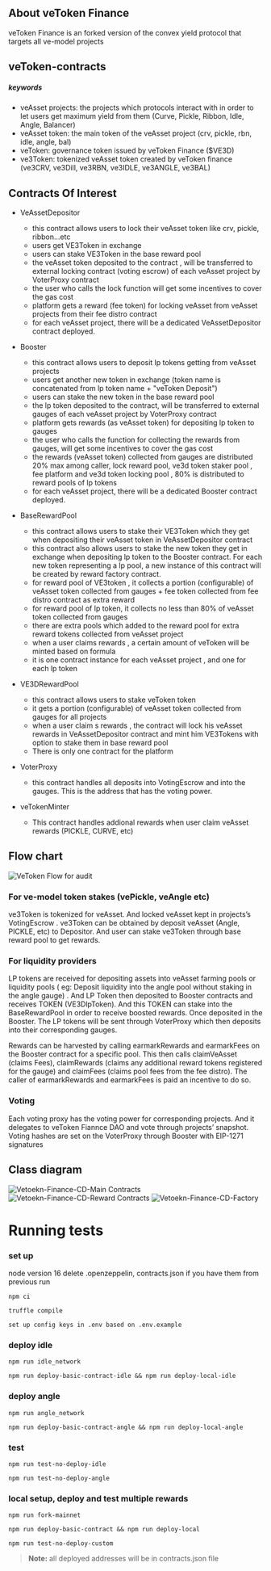 ## About veToken Finance

veToken Finance is an forked version of the convex yield protocol that targets all ve-model projects

## veToken-contracts

##### keywords

- veAsset projects: the projects which protocols interact with in order to let users get maximum yield from them (Curve, Pickle, Ribbon, Idle, Angle, Balancer)
- veAsset token: the main token of the veAsset project (crv, pickle, rbn, idle, angle, bal)
- veToken: governance token issued by veToken Finance ($VE3D)
- ve3Token: tokenized veAsset token created by veToken finance (ve3CRV, ve3Dill, ve3RBN, ve3IDLE, ve3ANGLE, ve3BAL)

## Contracts Of Interest

- VeAssetDepositor
  - this contract allows users to lock their veAsset token like crv, pickle, ribbon...etc
  - users get VE3Token in exchange
  - users can stake VE3Token in the base reward pool
  - the veAsset token deposited to the contract , will be transferred to external locking contract (voting escrow) of each veAsset project by VoterProxy contract
  - the user who calls the lock function will get some incentives to cover the gas cost
  - platform gets a reward (fee token) for locking veAsset from veAsset projects from their fee distro contract
  - for each veAsset project, there will be a dedicated VeAssetDepositor contract deployed.
- Booster

  - this contract allows users to deposit lp tokens getting from veAsset projects
  - users get another new token in exchange (token name is concatenated from lp token name + "veToken Deposit")
  - users can stake the new token in the base reward pool
  - the lp token deposited to the contract, will be transferred to external gauges of each veAsset project by VoterProxy contract
  - platform gets rewards (as veAsset token) for depositing lp token to gauges
  - the user who calls the function for collecting the rewards from gauges, will get some incentives to cover the gas cost
  - the rewards (veAsset token) collected from gauges are distributed 20% max among caller, lock reward pool, ve3d token staker pool , fee platform and ve3d token locking pool , 80% is distributed to reward pools of lp tokens
  - for each veAsset project, there will be a dedicated Booster contract deployed.

- BaseRewardPool

  - this contract allows users to stake their VE3Token which they get when depositing their veAsset token in VeAssetDepositor contract
  - this contract also allows users to stake the new token they get in exchange when depositing lp token to the Booster contract. For each new token representing a lp pool, a new instance of this contract will be created by reward factory contract.
  - for reward pool of VE3token , it collects a portion (configurable) of veAsset token collected from gauges + fee token collected from fee distro contract as extra reward
  - for reward pool of lp token, it collects no less than 80% of veAsset token collected from gauges
  - there are extra pools which added to the reward pool for extra reward tokens collected from veAsset project
  - when a user claims rewards , a certain amount of veToken will be minted based on formula
  - it is one contract instance for each veAsset project , and one for each lp token

- VE3DRewardPool

  - this contract allows users to stake veToken token
  - it gets a portion (configurable) of veAsset token collected from gauges for all projects
  - when a user claim s rewards , the contract will lock his veAsset rewards in VeAssetDepositor contract and mint him VE3Tokens with option to stake them in base reward pool
  - There is only one contract for the platform

- VoterProxy

  - this contract handles all deposits into VotingEscrow and into the gauges. This is the address that has the voting power.

- veTokenMinter
  - This contract handles addional rewards when user claim veAsset rewards (PICKLE, CURVE, etc)

## Flow chart

![VeToken Flow for audit](https://user-images.githubusercontent.com/77819086/170293893-6ae4d27f-b21d-42a9-be16-6f2f610191d1.png)

### For ve-model token stakes (vePickle, veAngle etc)

ve3Token is tokenized for veAsset. And locked veAsset kept in projects’s VotingEscrow . ve3Token can be obtained by deposit veAsset (Angle, PICKLE, etc) to Depositor. And user can stake ve3Token through base reward pool to get rewards.

### For liquidity providers

LP tokens are received for depositing assets into veAsset farming pools or liquidity pools ( eg: Deposit liquidity into the angle pool without staking in the angle gauge) . And LP Token then deposited to Booster contracts and receives TOKEN (VE3DlpToken). And this TOKEN can stake into the BaseRewardPool in order to receive boosted rewards. Once deposited in the Booster. The LP tokens will be sent through VoterProxy which then deposits into their corresponding gauges.

Rewards can be harvested by calling earmarkRewards and earmarkFees on the Booster contract for a specific pool. This then calls claimVeAsset
(claims Fees), claimRewards (claims any additional reward tokens registered for the gauge) and claimFees (claims pool fees from the fee distro). The caller of earmarkRewards and earmarkFees is paid an incentive to do so.

### Voting

Each voting proxy has the voting power for corresponding projects. And it delegates to veToken Fiannce DAO and vote through projects’ snapshot. Voting hashes are set on the VoterProxy through Booster with EIP-1271 signatures

## Class diagram

![Vetoekn-Finance-CD-Main Contracts](https://user-images.githubusercontent.com/77819086/170214459-c6857ac3-1199-4872-b876-60a65fbd25be.svg)
![Vetoekn-Finance-CD-Reward Contracts](https://user-images.githubusercontent.com/77819086/170215780-a9e9b605-492a-4a04-8069-cea2413b2e98.svg)
![Vetoekn-Finance-CD-Factory](https://user-images.githubusercontent.com/77819086/170216085-2856ddd9-97ef-4e3b-9cca-994bd63e25e5.svg)

# Running tests

### set up

node version 16
delete .openzeppelin, contracts.json if you have them from previous run

`npm ci`

`truffle compile`

`set up config keys in .env based on .env.example`

### deploy idle

`npm run idle_network`

`npm run deploy-basic-contract-idle && npm run deploy-local-idle`

### deploy angle

`npm run angle_network`

`npm run deploy-basic-contract-angle && npm run deploy-local-angle`

### test

`npm run test-no-deploy-idle`

`npm run test-no-deploy-angle`

### local setup, deploy and test multiple rewards
`npm run fork-mainnet`

`npm run deploy-basic-contract && npm run deploy-local`

`npm run test-no-deploy-custom`

> **Note:** all deployed addresses will be in contracts.json file
